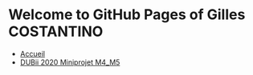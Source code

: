 # Welcome to GitHub Pages of Gilles COSTANTINO
- [Accueil](https://github.com/gicostantino/gicostantino.github.io)  
- [DUBii 2020 Miniprojet M4_M5](https://github.com/gicostantino/DUBii2020_M4_5/blob/master/rapport_exam_M4_M5_gcostantino.nb.html)  
